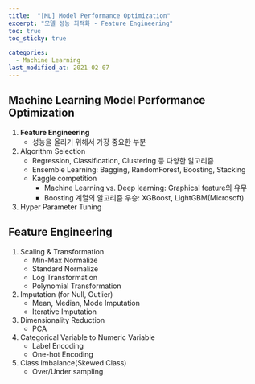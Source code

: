 ```yaml
---
title:  "[ML] Model Performance Optimization"
excerpt: "모델 성능 최적화 - Feature Engineering"
toc: true
toc_sticky: true

categories:
  - Machine Learning
last_modified_at: 2021-02-07
---
```


## Machine Learning Model Performance Optimization
1. **Feature Engineering**
    - 성능을 올리기 위해서 가장 중요한 부분
2. Algorithm Selection
    - Regression, Classification, Clustering 등 다양한 알고리즘
    - Ensemble Learning: Bagging, RandomForest, Boosting, Stacking
    - Kaggle competition
        - Machine Learning vs. Deep learning: Graphical feature의 유무
        - Boosting 계열의 알고리즘 우승: XGBoost, LightGBM(Microsoft)
3. Hyper Parameter Tuning

## Feature Engineering
1. Scaling & Transformation
    - Min-Max Normalize
    - Standard Normalize
    - Log Transformation
    - Polynomial Transformation
2. Imputation (for Null, Outlier)
    - Mean, Median, Mode Imputation
    - Iterative Imputation
3. Dimensionality Reduction
    - PCA
4. Categorical Variable to Numeric Variable
    - Label Encoding
    - One-hot Encoding
5. Class Imbalance(Skewed Class)
    - Over/Under sampling
